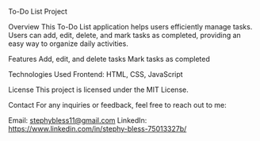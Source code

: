 To-Do List Project

Overview
This To-Do List application helps users efficiently manage tasks.
Users can add, edit, delete, and mark tasks as completed, providing an easy way to organize daily activities.

Features
Add, edit, and delete tasks
Mark tasks as completed

Technologies Used
Frontend: HTML, CSS, JavaScript

License
This project is licensed under the MIT License.

Contact
For any inquiries or feedback, feel free to reach out to me:

Email: stephybless11@gmail.com
LinkedIn: https://www.linkedin.com/in/stephy-bless-75013327b/
